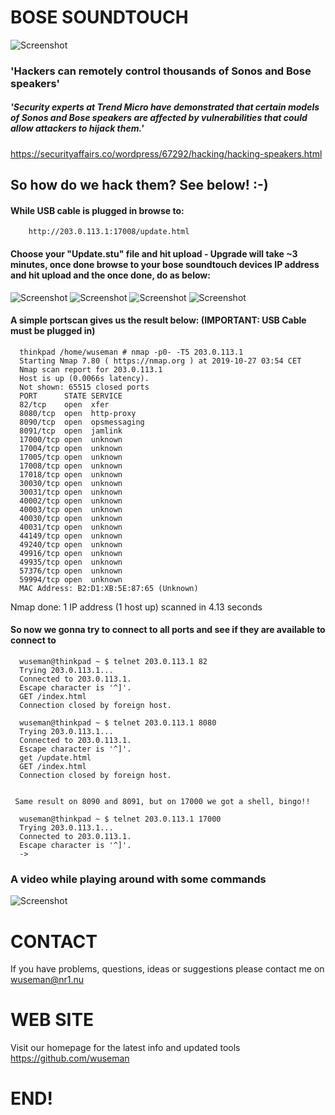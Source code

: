 # BOSE SOUNDTOUCH

![Screenshot](main.jpg)
 
### 'Hackers can remotely control thousands of Sonos and Bose speakers'
##### 'Security experts at Trend Micro have demonstrated that certain models of Sonos and Bose speakers are affected by vulnerabilities that could allow attackers to hijack them.'

https://securityaffairs.co/wordpress/67292/hacking/hacking-speakers.html

## So how do we hack them? See below! :-)

#### While USB cable is plugged in browse to:

        http://203.0.113.1:17008/update.html

#### Choose your "Update.stu" file and hit upload - Upgrade will take ~3 minutes, once done browse to your bose soundtouch devices IP address and hit upload and the once done, do as below:
      
![Screenshot](bose1.png)
![Screenshot](bose2.png)
![Screenshot](bose3.png)
![Screenshot](bose5.png)

#### A simple portscan gives us the result below: (IMPORTANT: USB Cable must be plugged in)

      thinkpad /home/wuseman # nmap -p0- -T5 203.0.113.1
      Starting Nmap 7.80 ( https://nmap.org ) at 2019-10-27 03:54 CET
      Nmap scan report for 203.0.113.1
      Host is up (0.0066s latency).
      Not shown: 65515 closed ports
      PORT      STATE SERVICE
      82/tcp    open  xfer
      8080/tcp  open  http-proxy
      8090/tcp  open  opsmessaging
      8091/tcp  open  jamlink
      17000/tcp open  unknown
      17004/tcp open  unknown
      17005/tcp open  unknown
      17008/tcp open  unknown
      17018/tcp open  unknown
      30030/tcp open  unknown
      30031/tcp open  unknown
      40002/tcp open  unknown
      40003/tcp open  unknown
      40030/tcp open  unknown
      40031/tcp open  unknown
      44149/tcp open  unknown
      49240/tcp open  unknown
      49916/tcp open  unknown
      49935/tcp open  unknown
      57376/tcp open  unknown
      59994/tcp open  unknown
      MAC Address: B2:D1:XB:5E:87:65 (Unknown)

Nmap done: 1 IP address (1 host up) scanned in 4.13 seconds

#### So now we gonna try to connect to all ports and see if they are available to connect to

      wuseman@thinkpad ~ $ telnet 203.0.113.1 82
      Trying 203.0.113.1...
      Connected to 203.0.113.1.
      Escape character is '^]'.
      GET /index.html
      Connection closed by foreign host.

      wuseman@thinkpad ~ $ telnet 203.0.113.1 8080
      Trying 203.0.113.1...
      Connected to 203.0.113.1.
      Escape character is '^]'.
      get /update.html
      GET /index.html
      Connection closed by foreign host.


     Same result on 8090 and 8091, but on 17000 we got a shell, bingo!!

      wuseman@thinkpad ~ $ telnet 203.0.113.1 17000
      Trying 203.0.113.1...
      Connected to 203.0.113.1.
      Escape character is '^]'.
      ->
 
### A video while playing around with some commands

 ![Screenshot](boose_telnet.gif)


# CONTACT

If you have problems, questions, ideas or suggestions please contact me on wuseman@nr1.nu

# WEB SITE
Visit our homepage for the latest info and updated tools
https://github.com/wuseman

# END!
